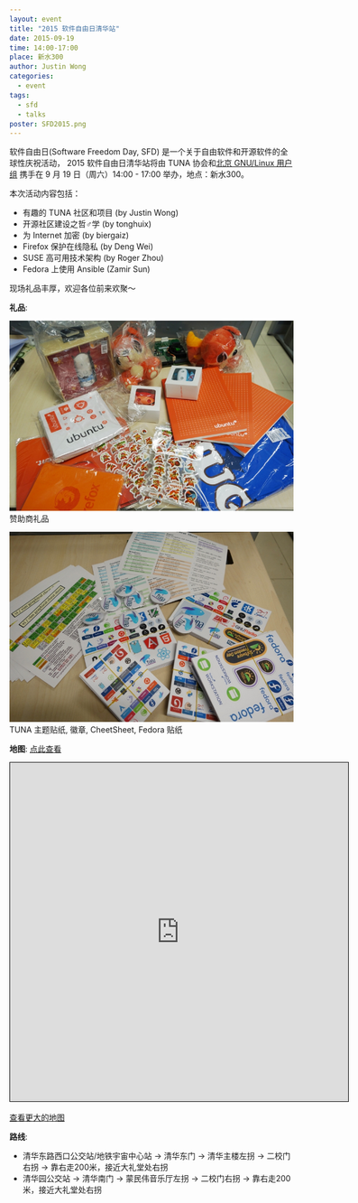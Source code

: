 ```yaml
---
layout: event
title: "2015 软件自由日清华站"
date: 2015-09-19
time: 14:00-17:00
place: 新水300
author: Justin Wong
categories:
  - event
tags:
  - sfd
  - talks
poster: SFD2015.png
---
```


软件自由日(Software Freedom Day, SFD) 是一个关于自由软件和开源软件的全球性庆祝活动，
2015 软件自由日清华站将由 TUNA 协会和[北京 GNU/Linux 用户组][blug] 携手在 9 月 19 日（周六）14:00 - 17:00 举办，地点：新水300。

本次活动内容包括：

- 有趣的 TUNA 社区和项目 (by Justin Wong)
- 开源社区建设之哲♂学 (by tonghuix)
- 为 Internet 加密 (by biergaiz)
- Firefox 保护在线隐私 (by Deng Wei)
- SUSE 高可用技术架构 (by Roger Zhou)
- Fedora 上使用 Ansible (Zamir Sun) 

现场礼品丰厚，欢迎各位前来欢聚～

[blug]: http://beijinglug.github.io/

<!--more -->

**礼品**:

![](/assets/img/events/sfd2015_present_1.jpg)
赞助商礼品

![](/assets/img/events/sfd2015_present_2.jpg)
TUNA 主题贴纸, 徽章, CheetSheet, Fedora 贴纸


**地图**:  <a class="visible-xs" href="https://www.openstreetmap.org/?mlat=40.00233&amp;mlon=116.31933#map=17/40.00233/116.31933">点此查看</a>

<iframe class="hidden-xs" width="600" height="600" frameborder="0" scrolling="no" marginheight="0" marginwidth="0" src="https://www.openstreetmap.org/export/embed.html?bbox=116.30524992942809%2C39.996610538519086%2C116.3334023952484%2C40.00805888699422&amp;layer=mapnik&amp;marker=40.00233495270762%2C116.31932616233826" style="border: 1px solid black"></iframe>

<a class="hidden-xs" href="https://www.openstreetmap.org/?mlat=40.00233&amp;mlon=116.31933#map=17/40.00233/116.31933">查看更大的地图</a>

**路线**:

- 清华东路西口公交站/地铁宇宙中心站 -> 清华东门 -> 清华主楼左拐 -> 二校门右拐 -> 靠右走200米，接近大礼堂处右拐
- 清华园公交站 -> 清华南门 -> 蒙民伟音乐厅左拐 -> 二校门右拐 -> 靠右走200米，接近大礼堂处右拐
